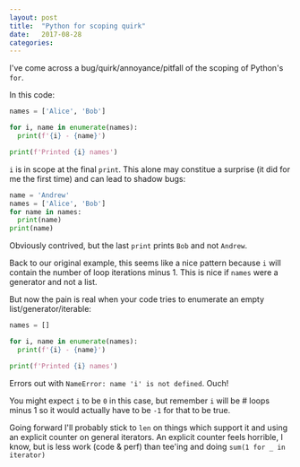 ```yaml
---
layout: post
title:  "Python for scoping quirk"
date:   2017-08-28
categories:
---
```


I've come across a bug/quirk/annoyance/pitfall of the scoping of Python's `for`.

In this code:

```python
names = ['Alice', 'Bob']

for i, name in enumerate(names):
  print(f'{i} - {name}')

print(f'Printed {i} names')
```

`i` is in scope at the final `print`. This alone may constitue a surprise (it did for me the first time) and can lead to shadow bugs:

```python
name = 'Andrew'
names = ['Alice', 'Bob']
for name in names:
  print(name)
print(name)
```

Obviously contrived, but the last `print` prints `Bob` and not `Andrew`.

Back to our original example, this seems like a nice pattern because `i` will contain the number of loop iterations minus 1. This is nice if `names` were a generator and not a list.

But now the pain is real when your code tries to enumerate an empty list/generator/iterable:

```python
names = []

for i, name in enumerate(names):
  print(f'{i} - {name}')

print(f'Printed {i} names')
```

Errors out with `NameError: name 'i' is not defined`. Ouch!

You might expect `i` to be `0` in this case, but remember `i` will be # loops minus 1 so it would actually have to be `-1` for that to be true.

Going forward I'll probably stick to `len` on things which support it and using an explicit counter on general iterators. An explicit counter feels horrible, I know, but is less work (code & perf) than tee'ing and doing `sum(1 for _ in iterator)`
